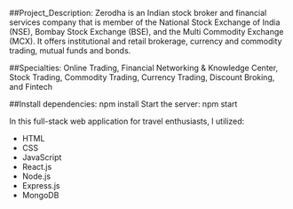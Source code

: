##Project_Description:
Zerodha is an Indian stock broker and financial services company that is member of the National Stock Exchange of India (NSE), Bombay Stock Exchange (BSE), and the Multi Commodity Exchange (MCX). It offers institutional and retail brokerage, currency and commodity trading, mutual funds and bonds.

##Specialties:
Online Trading, Financial Networking & Knowledge Center, Stock Trading, Commodity Trading, Currency Trading, Discount Broking, and Fintech

##Install dependencies: npm install Start the server: npm start 


In this full-stack web application for travel enthusiasts, I utilized:
- HTML
- CSS
- JavaScript
- React.js
- Node.js
- Express.js
- MongoDB
